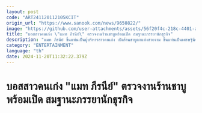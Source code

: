 ```yaml
---
layout: post
code: "ART241120112105KCIT"
origin_url: "https://www.sanook.com/news/9650822/"
image: "https://github.com/user-attachments/assets/56f20f4c-218c-4401-a808-d6dddcb094bd"
title: "บอสสาวคนเก่ง \"แมท ภีรนีย์\" ตรวจงานร้านชาบูพร้อมเปิด สมฐานะภรรยานักธุรกิจ"
description: "แมท ภีรนีย์ ขึ้นแท่นเป็นผู้บริหารสาวคนเก่ง เปิดร้านชาบูตกแต่งสวยงาม ขึ้นแท่นเป็นเศรษฐินีตัวจริง "
category: "ENTERTAINMENT"
language: "th"
date: 2024-11-20T11:32:22.379Z
---
```


# บอสสาวคนเก่ง "แมท ภีรนีย์" ตรวจงานร้านชาบูพร้อมเปิด สมฐานะภรรยานักธุรกิจ